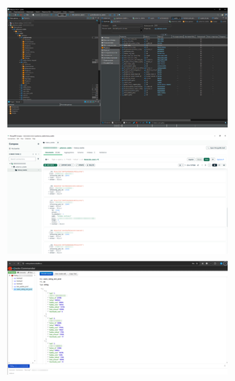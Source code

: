 ![](https://github.com/MaximMxwave/QA_Portfolio/blob/main/Data_Base/DBeaver.png)

![](https://github.com/MaximMxwave/QA_Portfolio/blob/main/Data_Base/MongoDB.png)

![](https://github.com/MaximMxwave/QA_Portfolio/blob/main/Data_Base/Redis.png)
